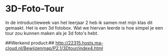 # 3D-Foto-Tour

In de introductieweek van het leerjaar 2 heb ik samen met mijn klas dit gemaakt. Het is een 3d fotobox. Wat we hiervan leerde is hoe simpel je een tour zou kunnen maken als je 3d foto's hebt. 

##Werkend product:## http://22315.hosts.ma-cloud.nl/Bewijzenmap/P2.1/3Dtour/index4.html
